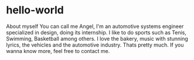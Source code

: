 # hello-world

About myself
You can call me Angel, I'm an automotive systems engineer specialized in design, doing its internship.
  I like to do sports such as Tenis, Swimming, Basketball among others.
  I love the bakery, music with stunning lyrics, the vehicles and the automotive industry.
  Thats pretty much.
  If you wanna know more, feel free to contact me.
